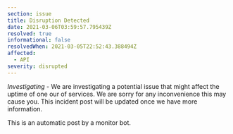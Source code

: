```yaml
---
section: issue
title: Disruption Detected
date: 2021-03-06T03:59:57.795439Z
resolved: true
informational: false
resolvedWhen: 2021-03-05T22:52:43.388494Z
affected:
  - API
severity: disrupted
---
```

*Investigating* - We are investigating a potential issue that might affect the uptime of one our of services. We are sorry for any inconvenience this may cause you. This incident post will be updated once we have more information.

This is an automatic post by a monitor bot.
        